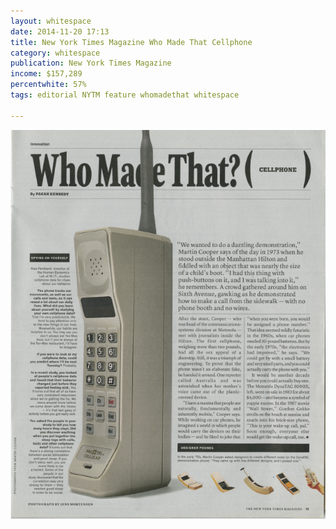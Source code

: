 ```yaml
---
layout: whitespace
date: 2014-11-20 17:13
title: New York Times Magazine Who Made That Cellphone
category: whitespace
publication: New York Times Magazine
income: $157,289
percentwhite: 57%
tags: editorial NYTM feature whomadethat whitespace

---
```


           
<img src="/img/editscans/NYT_WhoMadeThat_Cellphone.png">
            
<div class="overlayContainer">
<object type="image/svg+xml" data="/img/overlays/NYT_WhoMadeThat_Cellphone.svg" class="trans"></object>
</div>

            
        
        
